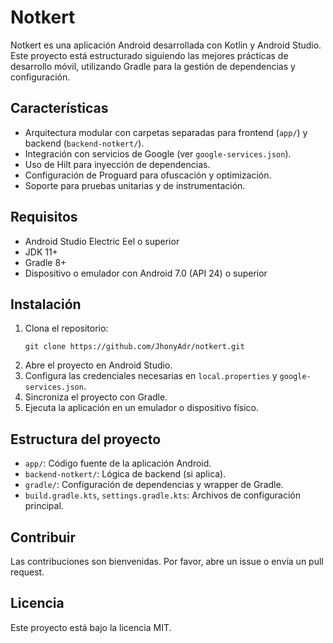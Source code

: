 # Notkert

Notkert es una aplicación Android desarrollada con Kotlin y Android Studio. Este proyecto está estructurado siguiendo las mejores prácticas de desarrollo móvil, utilizando Gradle para la gestión de dependencias y configuración.

## Características

- Arquitectura modular con carpetas separadas para frontend (`app/`) y backend (`backend-notkert/`).
- Integración con servicios de Google (ver `google-services.json`).
- Uso de Hilt para inyección de dependencias.
- Configuración de Proguard para ofuscación y optimización.
- Soporte para pruebas unitarias y de instrumentación.

## Requisitos

- Android Studio Electric Eel o superior
- JDK 11+
- Gradle 8+
- Dispositivo o emulador con Android 7.0 (API 24) o superior

## Instalación

1. Clona el repositorio:
   ```
   git clone https://github.com/JhonyAdr/notkert.git
   ```
2. Abre el proyecto en Android Studio.
3. Configura las credenciales necesarias en `local.properties` y `google-services.json`.
4. Sincroniza el proyecto con Gradle.
5. Ejecuta la aplicación en un emulador o dispositivo físico.

## Estructura del proyecto

- `app/`: Código fuente de la aplicación Android.
- `backend-notkert/`: Lógica de backend (si aplica).
- `gradle/`: Configuración de dependencias y wrapper de Gradle.
- `build.gradle.kts`, `settings.gradle.kts`: Archivos de configuración principal.

## Contribuir

Las contribuciones son bienvenidas. Por favor, abre un issue o envía un pull request.

## Licencia

Este proyecto está bajo la licencia MIT.
